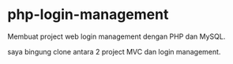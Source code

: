 # php-login-management

Membuat project web login management dengan PHP dan MySQL.

saya bingung clone antara 2 project MVC dan login management.
